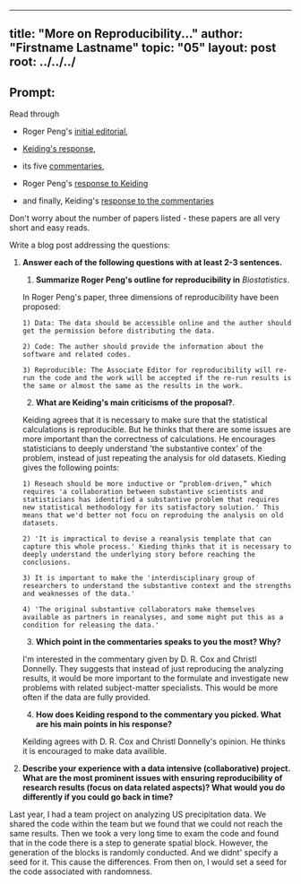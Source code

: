 
---
title: "More on Reproducibility..."
author: "Firstname Lastname"
topic: "05"
layout: post
root: ../../../
---


## Prompt:

Read through 

- Roger Peng's [initial editorial](https://doi.org/10.1093/biostatistics/kxp014), 

- [Keiding's response](https://doi.org/10.1093/biostatistics/kxq033),

- its five [commentaries](https://academic.oup.com/biostatistics/issue/11/3),  

- Roger Peng's [response to Keiding](https://doi.org/10.1093/biostatistics/kxq032)

- and finally, Keiding's [response to the commentaries](https://doi.org/10.1093/biostatistics/kxq034)

Don't worry about the number of papers listed - these papers are all very short and easy reads. 


Write a blog post addressing the questions: 

1. **Answer each of the following questions with at least 2-3 sentences.**

    1. **Summarize Roger Peng's outline for reproducibility in** *Biostatistics*. 
    
    In Roger Peng's paper, three dimensions of reproducibility have been proposed:
       
       1) Data: The data should be accessible online and the auther should get the permission before distributing the data.
       
       2) Code: The auther should provide the information about the software and related codes.
       
       3) Reproducible: The Associate Editor for reproducibility will re-run the code and the work will be accepted if the re-run results is the same or almost the same as the results in the work.
    
    2. **What are Keiding's main criticisms of the proposal?**. 
    
    Keiding agrees that it is necessary to make sure that the statistical calculations is reproducible. But he thinks that there are some issues are more important than the correctness of calculations. He encourages statisticians to deeply understand 'the substantive contex' of the problem, instead of just repeating the analysis for old datasets. Kieding gives the following points:
    
       1) Reseach should be more inductive or “problem-driven,” which requires 'a collaboration between substantive scientists and statisticians has identified a substantive problem that requires new statistical methodology for its satisfactory solution.' This means that we'd better not focu on reproduing the analysis on old datasets.
       
       2) 'It is impractical to devise a reanalysis template that can capture this whole process.' Kieding thinks that it is necessary to deeply understand the underlying story before reaching the conclusions.
       
       3) It is important to make the 'interdisciplinary group of researchers to understand the substantive context and the strengths and weaknesses of the data.' 
       
       4) 'The original substantive collaborators make themselves available as partners in reanalyses, and some might put this as a condition for releasing the data.'
    
    3. **Which point in the commentaries speaks to you the most? Why?**
    
    I'm interested in the commentary given by D. R. Cox and Christl Donnelly. They suggests that instead of just reproducing the analyzing results, it would be more important to the formulate and investigate new problems with related subject-matter specialists. This would be more often if the data are fully provided.
    
    4. **How does Keiding respond to the commentary you picked. What are his main points in his response?**
    
    Keilding agrees with D. R. Cox and Christl Donnelly's opinion. He thinks it is encouraged to make data availible.
    
    
2. **Describe your experience with a data intensive (collaborative) project. What are the most prominent issues with ensuring reproducibility of research results (focus on data related aspects)? What would you do differently if you could go back in time?**

Last year, I had a team project on analyzing US precipitation data. We shared the code within the team but we found that we could not reach the same results. Then we took a very long time to exam the code and found that in the code there is a step to generate spatial block. However, the generation of the blocks is randomly conducted. And we didnt' specify a seed for it. This cause the differences. From then on, I would set a seed for the code associated with randomness.


